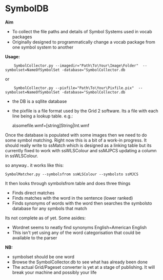 SymbolDB
========

**Aim**

- To collect the file paths and details of Symbol Systems used in vocab packages
- Originally designed to programmatically change a vocab package from one symbol system to another

**Usage:**

        SymbolCollector.py --imagedir="Path\To\Your\Image\Folder"  --symbolset=NameOfSymbolSet -database="SymbolCollector.db

or 

        SymbolCollector.py --pixfile="Path\To\Your\Pixfile.pix"  --symbolset=NameOfSymbolSet -database="SymbolCollector.db

- the DB is a sqllite database
- the pixfile is a file format used by the Grid 2 software. Its a file with each line being a lookup table. e.g.:

    a\somefile.wmf=[string]String|Int.wmf
    

Once the database is populated with some images then we need to do some symbol matching. Right now this is a bit of a work-in progress. It should really write to ssMatch which is designed as a linking table but its currently fixed to work with ssWLSColour and ssMJPCS updating a column in ssWLSColour.

so anyway.. it works like this:

    SymbolMatcher.py --symbolsfrom ssWLSColour --symbolsto ssMJCS 
    
It then looks through symbolsfrom table and does three things
* Finds direct matches
* Finds matches with the word in the sentence (lower ranked)
* Finds synonyms of words with the word then searches the symbolsto database for any symbols that match

Its not complete as of yet. Some asides:

* Wordnet seems to neatly find synonyms English=American English 
* This isn't yet using any of the word categorisation that could be available to the parser

 **NB:**

- symbolset should be one word
- Browse the SymbolCollector.db to see what has already been done
- The actual Grid/Pageset converter is yet at a stage of publishing. It will break your machine and possibly your life
